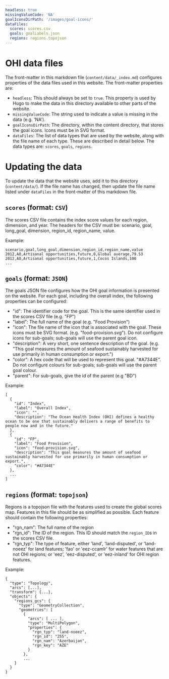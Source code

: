 ```yaml
---
headless: true
missingValueCode: 'NA'
goalIconsDirPath: '/images/goal-icons/'
dataFiles:
  scores: scores.csv
  goals: goalLabels.json
  regions: regions.topojson
---
```


# OHI data files

The front-matter in this markdown file (`content/data/_index.md`) configures properties of
the data files used in this website. The front-matter properties are:

- `headless`: This should always be set to `true`. This property is used by Hugo to make
  the data in this directory available to other parts of the website.
- `missingValueCode`: The string used to indicate a value is missing in the data (e.g.
  'NA').
- `goalIconsDirPath`: The directory, within the content directory, that stores the goal
  icons. Icons must be in SVG format.
- `dataFiles`: The list of data types that are used by the website, along with the file
  name of each type. These are described in detail below. The data types are: `scores`,
  `goals`, `regions`.

# Updating the data

To update the data that the website uses, add it to this directory (`content/data/`). If
the file name has changed, then update the file name listed under `dataFiles` in the
front-matter of this markdown file.

## `scores` (format: `CSV`)

The scores CSV file contains the index score values for each region, dimension, and year.
The headers for the CSV must be: scenario, goal, long_goal, dimension, region_id,
region_name, value.

Example:
```
scenario,goal,long_goal,dimension,region_id,region_name,value
2012,AO,Artisanal opportunities,future,0,Global average,79.53
2012,AO,Artisanal opportunities,future,1,Cocos Islands,100
...
```

## `goals` (format: `JSON`)

The goals JSON file configures how the OHI goal information is presented on the website.
For each goal, including the overall index, the following properties can be configured:

- "id": The identifier code for the goal. This is the same identifier used in the scores
  CSV file (e.g. "FP")
- "label": The full name of the goal (e.g. "Food Provision")
- "icon": The file name of the icon that is associated with the goal. These icons must be
  SVG format. (e.g. "food-provision.svg"). Do not configure icons for sub-goals; sub-goals
  will use the parent goal icon.
- "description": A very short, one sentence description of the goal. (e.g. "This goal
  measures the amount of seafood sustainably harvested for use primarily in human
  consumption or export.")
- "color": A hex code that will be used to represent this goal. "#A7344E". Do not
  configure colours for sub-goals; sub-goals will use the parent goal colour.
- "parent": For sub-goals, give the id of the parent (e.g "BD")

Example:
```
[
  {
    "id": "Index",
    "label": "Overall Index",
    "icon": "",
    "description": "The Ocean Health Index (OHI) defines a healthy ocean to be one that sustainably delivers a range of benefits to people now and in the future."
  },
  {
    "id": "FP",
    "label": "Food Provision",
    "icon": "food-provision.svg",
    "description": "This goal measures the amount of seafood sustainably harvested for use primarily in human consumption or export.",
    "color": "#A7344E"
  },
  ...
]
```

## `regions` (format: `topojson`)

Regions is a topojson file with the features used to create the global scores map.
Features in this file should be as simplified as possible. Each feature should contain the
following properties:
- "rgn_nam": The full name of the region
- "rgn_id": The ID of the region. This ID should match the `region_ID`s in the scores CSV
  file.
- "rgn_typ": The type of feature, either 'land', 'land-disputed', or 'land-noeez' for land
  features; 'fao' or 'eez-ccamlr' for water features that are not OHI regions; or 'eez',
  'eez-disputed', or 'eez-inland' for OHI region features.

Example:

```
{
  "type": "Topology",
  "arcs": [...],
  "transform": {...},
  "objects": {
    "regions_gcs": {
      "type": "GeometryCollection",
      "geometries": [
        {
          "arcs": [ ... ],
          "type": "MultiPolygon",
          "properties": {
            "rgn_typ": "land-noeez",
            "rgn_id": "255",
            "rgn_nam": "Azerbaijan",
            "rgn_key": "AZE"
          }
        },
        ...
    }
  }
}
```

